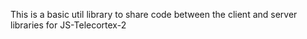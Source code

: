 This is a basic util library to share code between the client and server libraries for JS-Telecortex-2
